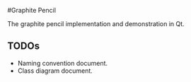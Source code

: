 #Graphite Pencil

The graphite pencil implementation and demonstration in Qt.

## TODOs

* Naming convention document.
* Class diagram document.
